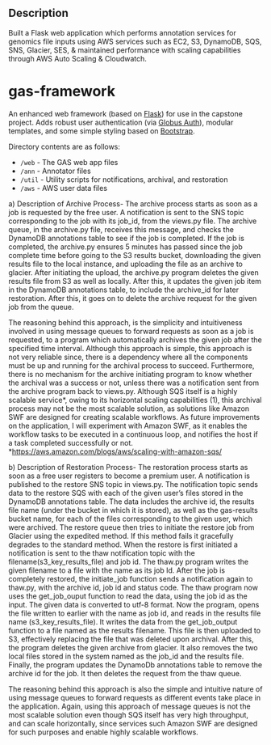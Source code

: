 ## Description 

Built a Flask web application which performs annotation services for genomics file inputs using AWS services such as EC2, S3, DynamoDB, SQS, SNS, Glacier, SES, & maintained performance with scaling capabilities through AWS Auto Scaling & Cloudwatch.

# gas-framework
An enhanced web framework (based on [Flask](http://flask.pocoo.org/)) for use in the capstone project. Adds robust user authentication (via [Globus Auth](https://docs.globus.org/api/auth)), modular templates, and some simple styling based on [Bootstrap](http://getbootstrap.com/).

Directory contents are as follows:
* `/web` - The GAS web app files
* `/ann` - Annotator files
* `/util` - Utility scripts for notifications, archival, and restoration
* `/aws` - AWS user data files

a)	Description of Archive Process- 
The archive process starts as soon as a job is requested by the free user. A notification is sent to the SNS topic corresponding to the job with its job_id, from the views.py file. The archive queue, in the archive.py file, receives this message, and checks the DynamoDB annotations table to see if the job is completed. If the job is completed, the archive.py ensures 5 minutes has passed since the job complete time before going to the S3 results bucket, downloading the given results file to the local instance, and uploading the file as an archive to glacier. After initiating the upload, the archive.py program deletes the given results file from S3 as well as locally. After this, it updates the given job item in the DynamoDB annotations table, to include the archive_id for later restoration. After this, it goes on to delete the archive request for the given job from the queue. 

The reasoning behind this approach, is the simplicity and intuitiveness involved in using message queues to forward requests as soon as a job is requested, to a program which automatically archives the given job after the specified time interval. Although this approach is simple, this approach is not very reliable since, there is a dependency where all the components must be up and running for the archival process to succeed. Furthermore, there is no mechanism for the archive initiating program to know whether the archival was a success or not, unless there was a notification sent from the archive program back to views.py.  Although SQS itself is a highly scalable service*, owing to its horizontal scaling capabilities (1), this archival process may not be the most scalable solution, as solutions like Amazon SWF are designed for creating scalable workflows. As future improvements on the application, I will experiment with Amazon SWF, as it enables the workflow tasks to be executed in a continuous loop, and notifies the host if a task completed successfully or not. 
*https://aws.amazon.com/blogs/aws/scaling-with-amazon-sqs/

b)	Description of Restoration Process- 
The restoration process starts as soon as a free user registers to become a premium user. A notification is published to the restore SNS topic in views.py. The notification topic sends data to the restore SQS with each of the given user’s files stored in the DynamoDB annotations table. The data includes the archive id, the results file name (under the bucket in which it is stored), as well as the gas-results bucket name, for each of the files corresponding to the given user, which were archived. The restore queue then tries to initiate the restore job from Glacier using the expedited method. If this method fails it gracefully degrades to the standard method. When the restore is first initiated a notification is sent to the thaw notification topic with the filename(s3_key_results_file) and job id. The thaw.py program writes the given filename to a file with the name as its job Id. After the job is completely restored, the initiate_job function sends a notification again to thaw.py, with the archive id, job id and status code. The thaw program now uses the get_job_ouput function to read the data, using the job id as the input. The given data is converted to utf-8 format. Now the program, opens the file written to earlier with the name as job id, and reads in the results file name (s3_key_results_file). It writes the data from the get_job_output function to a file named as the results filename. This file is then uploaded to S3, effectively replacing the file that was deleted upon archival. After this, the program deletes the given archive from glacier. It also removes the two local files stored in the system named as the job_id and the results file. Finally, the program updates the DynamoDb annotations table to remove the archive id for the job. It then deletes the request from the thaw queue. 

The reasoning behind this approach is also the simple and intuitive nature of using message queues to forward requests as different events take place in the application. Again, using this approach of message queues is not the most scalable solution even though SQS itself has very high throughput, and can scale horizontally, since services such Amazon SWF are designed for such purposes and enable highly scalable workflows. 
